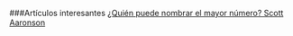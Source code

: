 

###Artículos interesantes
[¿Quién puede nombrar el mayor número? Scott Aaronson ](/web/pdf/viewer.html?file=31mnum.pdf)  
